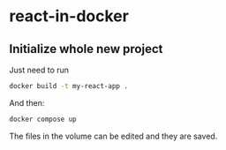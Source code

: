 # react-in-docker

## Initialize whole new project

Just need to run

```bash
docker build -t my-react-app .
```

And then:
```bash
docker compose up
```

The files in the volume can be edited and they are saved.